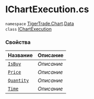 
# IChartExecution.cs
`namespace` [TigerTrade.Chart](../../../../TigerTrade.Chart.md).[Data](../../../../TigerTrade.Chart/Data.md)  
    `class` [IChartExecution](../../IChartExecution.cs.md)

### Свойства
| Название | Описание |
| --- | --- |
| [`IsBuy`](./Свойства/IsBuy.md) | *Описание* |
| [`Price`](./Свойства/Price.md) | *Описание* |
| [`Quantity`](./Свойства/Quantity.md) | *Описание* |
| [`Time`](./Свойства/Time.md) | *Описание* |

